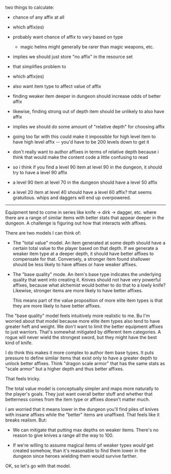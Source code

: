 two things to calculate:

- chance of any affix at all
- which affix(es)

- probably want chance of affix to vary based on type
  - magic helms might generally be rarer than magic weapons, etc.
- implies we should just store "no affix" in the resource set
- that simplifies problem to

- which affix(es)

- also want item type to affect value of affix
- finding weaker item deeper in dungeon should increase odds of better affix
- likewise, finding strong out of depth item should be unlikely to also have
  affix

- implies we should do some amount of "relative depth" for choosing affix
- going too far with this could make it impossible for high level item to have
  high level affix -- you'd have to be 200 levels down to get it

- don't really want to author affixes in terms of relative depth because i
  think that would make the content code a little confusing to read

- so i think if you find a level 90 item at level 90 in the dungeon, it should
  try to have a level 90 affix

- a level 90 item at level 70 in the dungeon should have a level 50 affix

- a level 20 item at level 40 should have a level 60 affix? that seems
  gratuitous. whips and daggers will end up overpowered.

---

Equipment tend to come in series like knife -> dirk -> dagger, etc. where there
are a range of similar items with better stats that appear deeper in the
dungeon. A challenge is figuring out how that interacts with affixes.

There are two models I can think of:

*   The "total value" model. An item generated at some depth should have a
    certain total value to the player based on that depth. If we generate a
    weaker item type at a deeper depth, it should have better affixes to
    compensate for that. Conversely, a stronger item found shallower should be
    less likely to have affixes or have weaker affixes.

*   The "base quality" mode. An item's base type indicates the underlying
    quality that went into creating it. Knives should not have very powerful
    affixes, because what alchemist would bother to do that to a lowly knife?
    Likewise, stronger items are more likely to have better affixes.

    This means part of the value proposition of more elite item types is that
    they are more likely to have better affixes.

The "base quality" model feels intuitively more realistic to me. Bu I'm worried
about that model because more elite item types also tend to have greater heft
and weight. We don't want to limit the better equipment affixes to just
warriors. That's somewhat mitigated by different item categories. A rogue will
never wield the strongest sword, but they might have the best kind of knife.

I do think this makes it more complex to author item base types. It puts
pressure to define similar items that exist only to have a greater depth to
unlock better affixes. Think "dragon scale armor" that has the same stats as
"scale armor" but a higher depth and thus better affixes.

That feels tricky.

The total value model is conceptually simpler and maps more naturally to the
player's goals. They just want overall better stuff and whether that betterness
comes from the item type or affixes doesn't matter much.

I am worried that it means lower in the dungeon you'll find piles of knives with
insane affixes while the "better" items are unaffixed. That feels like it breaks
realism. But:

-   We can mitigate that putting max depths on weaker items. There's no reason
    to give knives a range all the way to 100.

-   If we're willing to assume magical items of weaker types *would* get created
    somehow, than it's reasonable to find them lower in the dungeon since
    heroes wielding them would survive farther.

OK, so let's go with that model.
